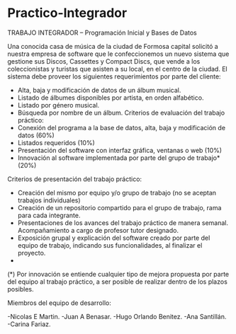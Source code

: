# Practico-Integrador
TRABAJO INTEGRADOR – Programación Inicial y Bases de Datos

Una conocida casa de música de la ciudad de Formosa capital solicitó a nuestra empresa de
software que le confeccionemos un nuevo sistema que gestione sus Discos, Cassettes y
Compact Discs, que vende a los coleccionistas y turistas que asisten a su local, en el centro
de la ciudad.
El sistema debe proveer los siguientes requerimientos por parte del cliente:
- Alta, baja y modificación de datos de un álbum musical.
- Listado de álbumes disponibles por artista, en orden alfabético.
- Listado por género musical.
- Búsqueda por nombre de un álbum.
Criterios de evaluación del trabajo práctico:
- Conexión del programa a la base de datos, alta, baja y modificación de datos (60%)
- Listados requeridos (10%)
- Presentación del software con interfaz gráfica, ventanas o web (10%)
- Innovación al software implementada por parte del grupo de trabajo* (20%)

Criterios de presentación del trabajo práctico:
- Creación del mismo por equipo y/o grupo de trabajo (no se aceptan trabajos
individuales)
- Creación de un repositorio compartido para el grupo de trabajo, rama para cada
integrante.
- Presentaciones de los avances del trabajo práctico de manera semanal.
Acompañamiento a cargo de profesor tutor designado.
- Exposición grupal y explicación del software creado por parte del equipo de trabajo,
indicando sus funcionalidades, al finalizar el proyecto.
-
(*) Por innovación se entiende cualquier tipo de mejora propuesta por parte del equipo al trabajo práctico, a ser
posible de realizar dentro de los plazos posibles.

Miembros del equipo de desarrollo:


-Nicolas E Martin.
-Juan A Benasar.
-Hugo Orlando Benitez.
-Ana Santillán.
-Carina Fariaz.




